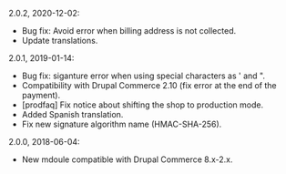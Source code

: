 2.0.2, 2020-12-02:
- Bug fix: Avoid error when billing address is not collected.
- Update translations.

2.0.1, 2019-01-14:
- Bug fix: siganture error when using special characters as ' and ".
- Compatibility with Drupal Commerce 2.10 (fix error at the end of the payment).
- [prodfaq] Fix notice about shifting the shop to production mode.
- Added Spanish translation.
- Fix new signature algorithm name (HMAC-SHA-256).

2.0.0, 2018-06-04:
- New mdoule compatible with Drupal Commerce 8.x-2.x.